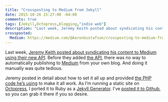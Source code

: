 ```yaml
---
title: "Crossposting to Medium from Jekyll"
date: 2015-10-26 15:27:00 -04:00
comments: true
tags: [Jekyll,Octopress,blogging,"indie web"]
description: "Last week, Jeremy Keith posted about syndicating his content to Medium using their new API."
crossposted:
  Medium: https://medium.com/@AaronGustafson/crossposting-to-medium-from-jekyll-eb52aa3379cb
---
```


Last week, [Jeremy Keith posted about syndicating his content to Medium using their new API](https://adactio.com/journal/9694). Before they added [the API](https://github.com/Medium/medium-api-docs), there was no way to automatically publishing to [Medium](https://medium.com) from your own blog. And doing it manually was quite tedious.

Jeremy posted in detail about how to set it all up and provided [the PHP code he’s using](https://gist.github.com/adactio/c174a4a68498e30babfd) to make it all work. As I’m running a static site on [Octopress](http://octopress.org/), I ported it to Ruby as a [Jekyll Generator](http://jekyllrb.com/docs/plugins/#generators). I’ve [posted it to Github](https://github.com/aarongustafson/jekyll-crosspost_to_medium), so you can grab it there if you so desire.
